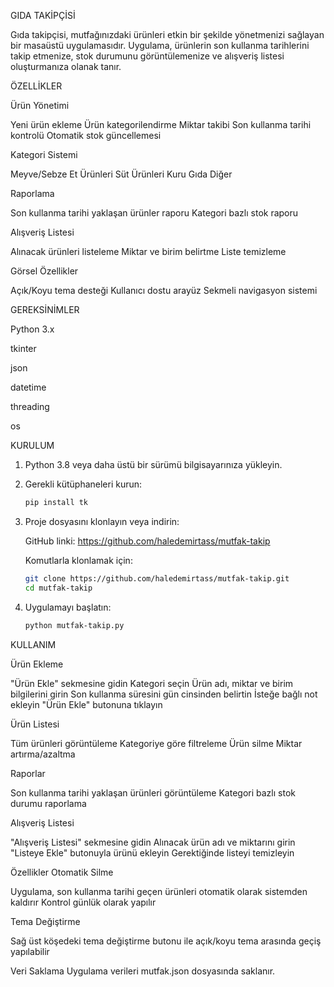 GIDA TAKİPÇİSİ

Gıda takipçisi, mutfağınızdaki ürünleri etkin bir şekilde yönetmenizi sağlayan bir masaüstü uygulamasıdır. Uygulama, ürünlerin son kullanma tarihlerini takip etmenize, stok durumunu görüntülemenize ve alışveriş listesi oluşturmanıza olanak tanır.


ÖZELLİKLER

Ürün Yönetimi

Yeni ürün ekleme
Ürün kategorilendirme
Miktar takibi
Son kullanma tarihi kontrolü
Otomatik stok güncellemesi


Kategori Sistemi

Meyve/Sebze
Et Ürünleri
Süt Ürünleri
Kuru Gıda
Diğer


Raporlama

Son kullanma tarihi yaklaşan ürünler raporu
Kategori bazlı stok raporu


Alışveriş Listesi

Alınacak ürünleri listeleme
Miktar ve birim belirtme
Liste temizleme


Görsel Özellikler

Açık/Koyu tema desteği
Kullanıcı dostu arayüz
Sekmeli navigasyon sistemi



GEREKSİNİMLER

Python 3.x

tkinter

json

datetime

threading

os



KURULUM

1. Python 3.8 veya daha üstü bir sürümü bilgisayarınıza yükleyin.
2. Gerekli kütüphaneleri kurun:

   ```bash
   pip install tk
   ```

3. Proje dosyasını klonlayın veya indirin:

   GitHub linki: https://github.com/haledemirtass/mutfak-takip
   
   Komutlarla klonlamak için:
   ```bash
   git clone https://github.com/haledemirtass/mutfak-takip.git
   cd mutfak-takip
   ```

5. Uygulamayı başlatın:

   ```bash
   python mutfak-takip.py
   ```


KULLANIM


Ürün Ekleme

"Ürün Ekle" sekmesine gidin
Kategori seçin
Ürün adı, miktar ve birim bilgilerini girin
Son kullanma süresini gün cinsinden belirtin
İsteğe bağlı not ekleyin
"Ürün Ekle" butonuna tıklayın

Ürün Listesi

Tüm ürünleri görüntüleme
Kategoriye göre filtreleme
Ürün silme
Miktar artırma/azaltma

Raporlar

Son kullanma tarihi yaklaşan ürünleri görüntüleme
Kategori bazlı stok durumu raporlama

Alışveriş Listesi

"Alışveriş Listesi" sekmesine gidin
Alınacak ürün adı ve miktarını girin
"Listeye Ekle" butonuyla ürünü ekleyin
Gerektiğinde listeyi temizleyin

Özellikler
Otomatik Silme

Uygulama, son kullanma tarihi geçen ürünleri otomatik olarak sistemden kaldırır
Kontrol günlük olarak yapılır

Tema Değiştirme

Sağ üst köşedeki tema değiştirme butonu ile açık/koyu tema arasında geçiş yapılabilir

Veri Saklama
Uygulama verileri mutfak.json dosyasında saklanır.

